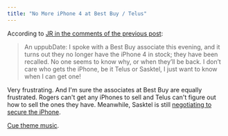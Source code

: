 ```yaml
---
title: "No More iPhone 4 at Best Buy / Telus"
---
```

<p>According to <a href="https://chrisenns.com/2010/08/23/farmer-harvs-iphone-is-on-sasktel/#comments">JR in the comments of the previous post</a>:</p>
<blockquote><p>An uppubDate: I spoke with a Best Buy associate this evening, and it turns out they no longer have the iPhone 4 in stock; they have been recalled. No one seems to know why, or when they’ll be back. I don’t care who gets the iPhone, be it Telus or Sasktel, I just want to know when I can get one!</p></blockquote>
<p>Very frustrating.  And I'm sure the associates at Best Buy are equally frustrated.  Rogers can't get any iPhones to sell and Telus can't figure out how to sell the ones they have.  Meanwhile, Sasktel is still <a href="https://twitter.com/SaskTel/status/21937252297">negotiating to secure the iPhone</a>.</p>
<p><a href="https://www.youtube.com/watch?v=V8vINCq_IAI">Cue theme music</a>.</p>
